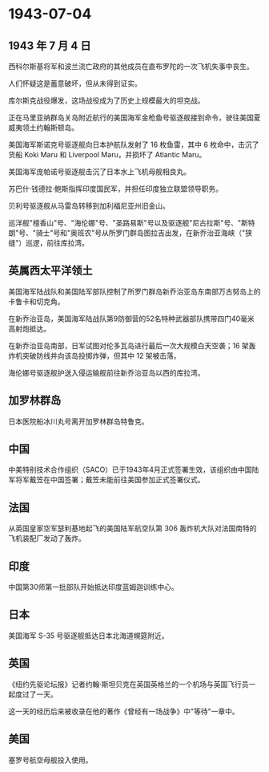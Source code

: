 # 1943-07-04

## 1943 年 7 月 4 日

西科尔斯基将军和波兰流亡政府的其他成员在直布罗陀的一次飞机失事中丧生。

人们怀疑这是蓄意破坏，但从未得到证实。

库尔斯克战役爆发，这场战役成为了历史上规模最大的坦克战。

正在马里亚纳群岛关岛附近航行的美国海军金枪鱼号驱逐舰接到命令，驶往美国夏威夷领土约翰斯顿岛。

美国海军斯诺克号驱逐舰向日本护航队发射了 16 枚鱼雷，其中 6
枚命中，击沉了货船 Koki Maru 和 Liverpool Maru，并损坏了 Atlantic Maru。

美国海军庞帕诺号驱逐舰击沉了日本水上飞机母舰相良丸。

苏巴什·钱德拉·鲍斯指挥印度国民军，并担任印度独立联盟领导职务。

贝利号驱逐舰从马雷岛转移到加利福尼亚州旧金山。

巡洋舰"檀香山"号、"海伦娜"号、"圣路易斯"号以及驱逐舰"尼古拉斯"号、"斯特朗"号、"骑士"号和"奥班农"号从所罗门群岛图拉吉出发，在新乔治亚海峡（"狭缝"）巡逻，前往库拉湾。

## 英属西太平洋领土

美国海军陆战队和美国陆军部队控制了所罗门群岛新乔治亚岛东南部万古努岛上的卡鲁卡和切克角。

在新乔治亚岛，美国海军陆战队第9防御营的52名特种武器部队携带四门40毫米高射炮抵达。

在新乔治亚岛南部，日军试图对伦多瓦岛进行最后一次大规模白天空袭；16
架轰炸机突破防线并向该岛投掷炸弹，但其中 12 架被击落。

海伦娜号驱逐舰护送入侵运输舰前往新乔治亚岛以西的库拉湾。

## 加罗林群岛

日本医院船冰川丸号离开加罗林群岛特鲁克。

## 中国

中美特别技术合作组织（SACO）已于1943年4月正式签署生效，该组织由中国陆军将军戴笠在中国签署；戴笠未能前往美国参加正式签署仪式。

## 法国

从英国皇家空军瑟利基地起飞的美国陆军航空队第 306
轰炸机大队对法国南特的飞机装配厂发动了轰炸。

## 印度

中国第30师第一批部队开始抵达印度蓝姆迦训练中心。

## 日本

美国海军 S-35 号驱逐舰抵达日本北海道幌筵附近。

## 英国

《纽约先驱论坛报》记者约翰·斯坦贝克在英国英格兰的一个机场与英国飞行员一起度过了一天。

这一天的经历后来被收录在他的著作《曾经有一场战争》中"等待"一章中。

## 美国

塞罗号航空母舰投入使用。

